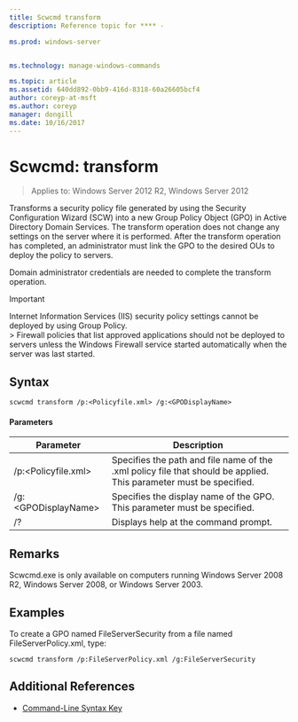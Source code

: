 ```yaml
---
title: Scwcmd transform
description: Reference topic for **** -

ms.prod: windows-server


ms.technology: manage-windows-commands

ms.topic: article
ms.assetid: 640dd892-0bb9-416d-8318-60a26605bcf4
author: coreyp-at-msft
ms.author: coreyp
manager: dongill
ms.date: 10/16/2017
---
```


# Scwcmd: transform

> Applies to: Windows Server 2012 R2, Windows Server 2012

Transforms a security policy file generated by using the Security Configuration Wizard (SCW) into a new Group Policy Object (GPO) in Active Directory Domain Services. The transform operation does not change any settings on the server where it is performed. After the transform operation has completed, an administrator must link the GPO to the desired OUs to deploy the policy to servers.

Domain administrator credentials are needed to complete the transform operation.

> [!IMPORTANT]
> Internet Information Services (IIS) security policy settings cannot be deployed by using Group Policy.</br>> Firewall policies that list approved applications should not be deployed to servers unless the Windows Firewall service started automatically when the server was last started.



## Syntax

```
scwcmd transform /p:<Policyfile.xml> /g:<GPODisplayName>
```

#### Parameters

|Parameter|Description|
|---------|-----------|
|/p:\<Policyfile.xml>|Specifies the path and file name of the .xml policy file that should be applied. This parameter must be specified.|
|/g:\<GPODisplayName>|Specifies the display name of the GPO. This parameter must be specified.|
|/?|Displays help at the command prompt.|

## Remarks

Scwcmd.exe is only available on computers running Windows Server 2008 R2, Windows Server 2008, or Windows Server 2003.

## Examples

To create a GPO named FileServerSecurity from a file named FileServerPolicy.xml, type:
```
scwcmd transform /p:FileServerPolicy.xml /g:FileServerSecurity
```

## Additional References

- [Command-Line Syntax Key](command-line-syntax-key.md)